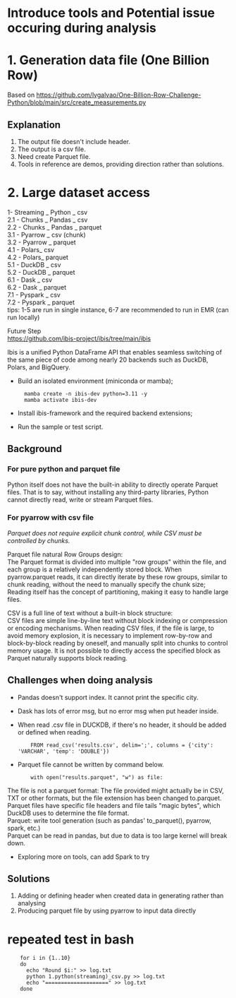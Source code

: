 # Introduce tools and Potential issue occuring during analysis
# 1. Generation data file (One Billion Row)
Based on https://github.com/lvgalvao/One-Billion-Row-Challenge-Python/blob/main/src/create_measurements.py<br>

## Explanation 
1. The output file doesn't include header. 
2. The output is a csv file.
3. Need create Parquet file.
4. Tools in reference are demos, providing direction rather than solutions.

# 2.  Large dataset access
1- Streaming _ Python _ csv<br>
2.1 - Chunks _ Pandas _ csv <br>
2.2 - Chunks _ Pandas _ parquet <br>
3.1 - Pyarrow _ csv (chunk) <br>
3.2 - Pyarrow _ parquet <br>
4.1 - Polars_ csv <br>
4.2 - Polars_ parquet <br>
5.1 - DuckDB _ csv <br>
5.2 - DuckDB _ parquet <br>
6.1 - Dask _ csv <br>
6.2 - Dask _ parquet <br>
7.1 - Pyspark _ csv <br>
7.2 - Pyspark _ parquet <br>
tips: 1-5 are run in single instance, 6-7 are recommended to run in EMR (can run locally)<br>

Future Step<br>
https://github.com/ibis-project/ibis/tree/main/ibis <br>

Ibis is a unified Python DataFrame API that enables seamless switching of the same piece of code among nearly 20 backends such as DuckDB, Polars, and BigQuery. <br>

* Build an isolated environment (miniconda or mamba);


        mamba create -n ibis-dev python=3.11 -y
        mamba activate ibis-dev

* Install ibis-framework and the required backend extensions;
* Run the sample or test script.
## Background
### For pure python and parquet file
Python itself does not have the built-in ability to directly operate Parquet files. That is to say, without installing any third-party libraries, Python cannot directly read, write or stream Parquet files.<br>

### For pyarrow with csv file
_Parquet does not require explicit chunk control, while CSV must be controlled by chunks._<br>

Parquet file natural Row Groups design:<br>
The Parquet format is divided into multiple "row groups" within the file, and each group is a relatively independently stored block. When pyarrow.parquet reads, it can directly iterate by these row groups, similar to chunk reading, without the need to manually specify the chunk size; Reading itself has the concept of partitioning, making it easy to handle large files.<br>

CSV is a full line of text without a built-in block structure:<br>
CSV files are simple line-by-line text without block indexing or compression or encoding mechanisms. When reading CSV files, if the file is large, to avoid memory explosion, it is necessary to implement row-by-row and block-by-block reading by oneself, and manually split into chunks to control memory usage. It is not possible to directly access the specified block as Parquet naturally supports block reading.<br>

## Challenges when doing analysis
- Pandas doesn't support index. It cannot print the specific city.
- Dask has lots of error msg, but no error msg when put header inside.
- When read .csv file in DUCKDB, if there's no header, it should be added or defined when reading.

          FROM read_csv('results.csv', delim=';', columns = {'city': 'VARCHAR', 'temp': 'DOUBLE'})
  
- Parquet file cannot be written by command below.

          with open("results.parquet", "w") as file:
  
The file is not a parquet format: The file provided might actually be in CSV, TXT or other formats, but the file extension has been changed to.parquet.<br>
Parquet files have specific file headers and file tails "magic bytes", which DuckDB uses to determine the file format.<br>
Parquet: write tool generation (such as pandas' to_parquet(), pyarrow, spark, etc.)<br>
Parquet can be read in pandas, but due to data is too large kernel will break down.<br>
- Exploring more on tools, can add Spark to try

## Solutions
1. Adding or defining header when created data in generating rather than analysing
2. Producing parquet file by using pyarrow to input data directly 


# repeated test in bash
        for i in {1..10}
        do
          echo "Round $i:" >> log.txt
          python 1.python(streaming)_csv.py >> log.txt
          echo "====================" >> log.txt
        done
